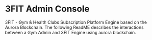 # 3FIT Admin Console

3FIT - Gym & Health Clubs Subscription Platform Engine based on the Aurora Blockchain. The following ReadME describes the interactions between a Gym Admin and 3FIT Engine using aurora blockchain. 